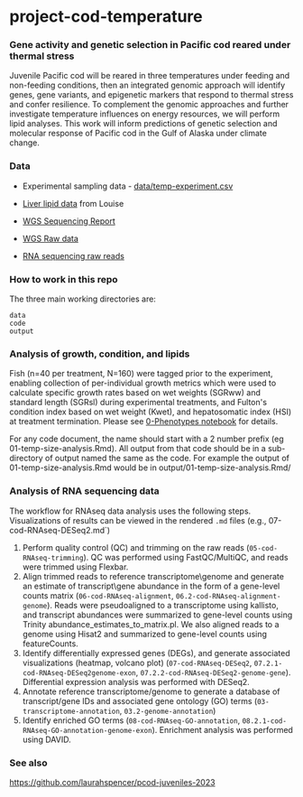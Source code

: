 # project-cod-temperature

### Gene activity and genetic selection in Pacific cod reared under thermal stress

Juvenile Pacific cod will be reared in three temperatures under feeding and non-feeding conditions, then an integrated genomic approach will identify genes, gene variants, and epigenetic markers that respond to thermal stress and confer resilience. To complement the genomic approaches and further investigate temperature influences on energy resources, we will perform lipid analyses. This work will inform predictions of genetic selection and molecular response of Pacific cod in the Gulf of Alaska under climate change.

### Data

-   Experimental sampling data - [data/temp-experiment.csv](https://github.com/RobertsLab/project-cod-temperature/blob/main/data/temp-experiment.csv)

-   [Liver lipid data](https://github.com/RobertsLab/project-cod-temperature/blob/main/data/Lipid%20class%20liver%20data_091324.xlsx) from Louise 

-   [WGS Sequencing Report](https://htmlpreview.github.io/?https://github.com/RobertsLab/project-cod-temperature/blob/main/output/Report_X202SC23041287-Z01-F001_20230611235113-4/X202SC23041287-Z01-F001_Report.html)

-   [WGS Raw data](https://owl.fish.washington.edu/nightingales/G_macrocephalus/H202SC23041287/01.RawData/)

-   [RNA sequencing raw reads](https://owl.fish.washington.edu/nightingales/G_macrocephalus/30-943133806/)

### How to work in this repo

The three main working directories are:

```         
data
code
output
```

### Analysis of growth, condition, and lipids

Fish (n=40 per treatment, N=160) were tagged prior to the experiment, enabling collection of per-individual growth metrics which were used to calculate specific growth rates based on wet weights (SGRww) and standard length (SGRsl) during experimental treatments, and Fulton's condition index based on wet weight (Kwet), and hepatosomatic index (HSI) at treatment termination. Please see [0-Phenotypes notebook](https://htmlpreview.github.io/?https://github.com/RobertsLab/project-cod-temperature/blob/main/general-notebooks/0-Phenotypes.html) for details. 

For any code document, the name should start with a 2 number prefix (eg 01-temp-size-analysis.Rmd). All output from that code should be in a sub-directory of output named the same as the code. For example the output of 01-temp-size-analysis.Rmd would be in output/01-temp-size-analysis.Rmd/

### Analysis of RNA sequencing data

The workflow for RNAseq data analysis uses the following steps. Visualizations of results can be viewed in the rendered `.md` files (e.g., 07-cod-RNAseq-DESeq2.md`)

1.  Perform quality control (QC) and trimming on the raw reads (`05-cod-RNAseq-trimming`). QC was performed using FastQC/MultiQC, and reads were trimmed using Flexbar.
2.  Align trimmed reads to reference transcriptome\genome and generate an estimate of transcript\gene abundance in the form of a gene-level counts matrix (`06-cod-RNAseq-alignment`, `06.2-cod-RNAseq-alignment-genome`). Reads were pseudoaligned to a transcriptome using kallisto, and transcript abundances were summarized to gene-level counts using Trinity abundance_estimates_to_matrix.pl. We also aligned reads to a genome using Hisat2 and summarized to gene-level counts using featureCounts.
3.  Identify differentially expressed genes (DEGs), and generate associated visualizations (heatmap, volcano plot) (`07-cod-RNAseq-DESeq2`, `07.2.1-cod-RNAseq-DESeq2genome-exon`, `07.2.2-cod-RNAseq-DESeq2-genome-gene`). Differential expression analysis was performed with DESeq2.
4.  Annotate reference transcriptome/genome to generate a database of transcript/gene IDs and associated gene ontology (GO) terms (`03-transcriptome-annotation`, `03.2-genome-annotation`)
5.  Identify enriched GO terms (`08-cod-RNAseq-GO-annotation`, `08.2.1-cod-RNAseq-GO-annotation-genome-exon`). Enrichment analysis was performed using DAVID. 

### See also

<https://github.com/laurahspencer/pcod-juveniles-2023>
